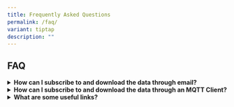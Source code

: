 ```yaml
---
title: Frequently Asked Questions
permalink: /faq/
variant: tiptap
description: ""
---
```

<h2>FAQ</h2>
<p></p>
<div data-type="detailGroup" class="isomer-accordion isomer-accordion-white">
<details class="isomer-details">
<summary><strong>How can I subscribe to and download the data through email?</strong>
</summary>
<div data-type="detailsContent" class="isomer-details-content">
<ol data-tight="true" class="tight">
<li>
<p>Complete the subscription form here: <a href="https://go.gov.sg/asmc-wis2-email-subscription-request-form" rel="noopener noreferrer nofollow" target="_blank">https://go.gov.sg/asmc-wis2-email-subscription-request-form</a>
</p>
</li>
</ol>
<p></p>
<ol start="2" data-tight="true" class="tight">
<li>
<p>Enter your details, ensuring your email address is correct.</p>
</li>
</ol>
<p></p>
<div class="isomer-image-wrapper">
<img style="width: 100%" height="auto" width="100%" alt="" src="/images/FAQ/FAQ_email_1.png">
</div>
<p></p>
<ol start="3" data-tight="true" class="tight">
<li>
<p>Select your desired topics for subscription and submit the form.</p>
</li>
</ol>
<p></p>
<div class="isomer-image-wrapper">
<img style="width: 100%" height="auto" width="100%" alt="" src="/images/FAQ/FAQ_email_2.png">
</div>
<p></p>
<ol start="4" data-tight="true" class="tight">
<li>
<p>Check your inbox for an email from Amazon Web Services. Click "Confirm
Subscription" in the email to finalise your subscription.</p>
</li>
</ol>
<p></p>
<div class="isomer-image-wrapper">
<img style="width: 100%" height="auto" width="100%" alt="" src="/images/FAQ/FAQ_email_3.png">
</div>
<p></p>
<ol start="5" data-tight="true" class="tight">
<li>
<p>You'll now receive email notifications when new data is available for
your chosen topics.</p>
</li>
</ol>
<p></p>
<p></p>
<div class="isomer-image-wrapper">
<img style="width: 100%" height="auto" width="100%" alt="" src="/images/FAQ/FAQ_email_4.png">
</div>
</div>
</details>
<details class="isomer-details">
<summary><strong>How can I subscribe to and download the data through an MQTT Client?</strong>
</summary>
<div data-type="detailsContent" class="isomer-details-content">
<ol data-tight="true" class="tight">
<li>
<p>In order to download WIS 2.0 data, you will require an MQTT client. MQTT
explorer is one example of a free and readily available MQTT client which
can be downloaded from the <a href="https://mqtt-explorer.com/" rel="noopener noreferrer nofollow" target="_blank">MQTT Explorer website</a>.</p>
<p></p>
</li>
<li>
<p>Open MQTT Explorer and add a new connection to one of the Global Brokers.
As an example, we will connect to the Global Broker hosted by MeteoFrance
using the following details:</p>
<ul data-tight="true" class="tight">
<li>
<p>host: <a href="http://globalbroker.meteo.fr" rel="noopener noreferrer nofollow" target="_blank">globalbroker.meteo.fr</a>
</p>
</li>
<li>
<p>port: 8883</p>
</li>
<li>
<p>username: everyone</p>
</li>
<li>
<p>password: everyone</p>
</li>
<li>
<p>Turn off Validate Certificate</p>
</li>
<li>
<p>Turn on Encryption</p>
<div class="isomer-image-wrapper">
<img style="width: 100%" height="auto" width="100%" alt="" src="/images/FAQ/FAQ_email_6.png">
</div>
</li>
</ul>
</li>
<li>
<p>Click on the '<strong>ADVANCED</strong>' button, remove the pre-configured
topics and add the following topics to subscribe to:</p>
</li>
</ol>
<blockquote>
<p><strong>origin/a/wis2/sg-mss-asmc/data/recommended/#</strong>
</p>
</blockquote>
<p></p>
<div class="isomer-image-wrapper">
<img style="width: 100%" height="auto" width="100%" alt="" src="/images/FAQ/FAQ_email_7.png">
</div>
<ol start="4" data-tight="true" class="tight">
<li>
<p>Click '<strong>BACK</strong>', then '<strong>SAVE</strong>' to save your
connection and subscription details. Then click '<strong>CONNECT</strong>'.
Messages will start appearing in your MQTT Explorer as soon as new notification
messages are available.</p>
</li>
</ol>
</div>
</details>
<details class="isomer-details">
<summary><strong>What are some useful links?</strong>
</summary>
<div data-type="detailsContent" class="isomer-details-content">
<p>You may browse the technical documents and guides at the <a href="https://library.wmo.int/records?search=&amp;refine[Languages_EN][]=English&amp;refine[WMO_Programmes_EN][]=WMO+Information+System+%28WIS%29&amp;sort=_score&amp;perpage=10&amp;page=1&amp;&amp;page=1" rel="noopener nofollow" target="_blank">WMO Library</a> or
at the WIS2 <a href="https://github.com/wmo-im" rel="noopener nofollow" target="_blank">Github</a>
</p>
<p></p>
</div>
</details>
</div>
<p></p>
